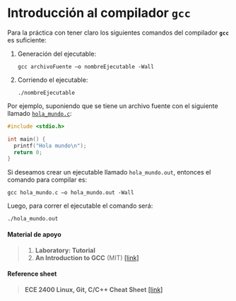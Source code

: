 # Introducción al compilador `gcc`

Para la práctica con tener claro los siguientes comandos del compilador **`gcc`** es suficiente:

1. Generación del ejecutable:
   
   ```
   gcc archivoFuente –o nombreEjecutable -Wall
   ```
   
2. Corriendo el ejecutable:
   
   ```
   ./nombreEjecutable
   ```

Por ejemplo, suponiendo que se tiene un archivo fuente con el siguiente llamado [`hola_mundo.c`](./code/hola_mundo.c):

```c
#include <stdio.h>

int main() {
  printf("Hola mundo\n");
  return 0;
}
```

Si deseamos crear un ejecutable llamado `hola_mundo.out`, entonces el comando para compilar es:

```
gcc hola_mundo.c –o hola_mundo.out -Wall
```

Luego, para correr el ejecutable el comando será:

```
./hola_mundo.out
```

#### Material de apoyo

> 1. **Laboratory: Tutorial** 
> 2. **An Introduction to GCC** (MIT) [[link]](../../../resources/ref-cards/gcc-intro/gccintro.pdf)

#### Reference sheet

> **ECE 2400 Linux, Git, C/C++ Cheat Sheet** [[link]](../../../resources/ref-cards/linux-ref-cards/ece2400-cheat-sheet.pdf)